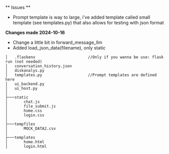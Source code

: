 ** Issues **
- Prompt template is way to large, i've added template called small template (see templates.py) that also allows for testing with json format

**Changes made 2024-10-16**
  - Change a little bit in forward_message_llm
  - Added load_json_data(filename), only static

```plaintext
│   .flaskenv                       //Only if you wanna be use: flask run (not needed)
│   conversation_history.json
│   diskanalys.py    
│   templates.py                    //Prompt templates are defined here
│   ui_backend.py
│   ui_host.py
│
├───static
│       chat.js
│       file_submit.js
│       home.css
│       login.css
│
├───tempfiles
│       MOCK_DATA2.csv
│
├───templates
│       home.html
│       login.html

```
